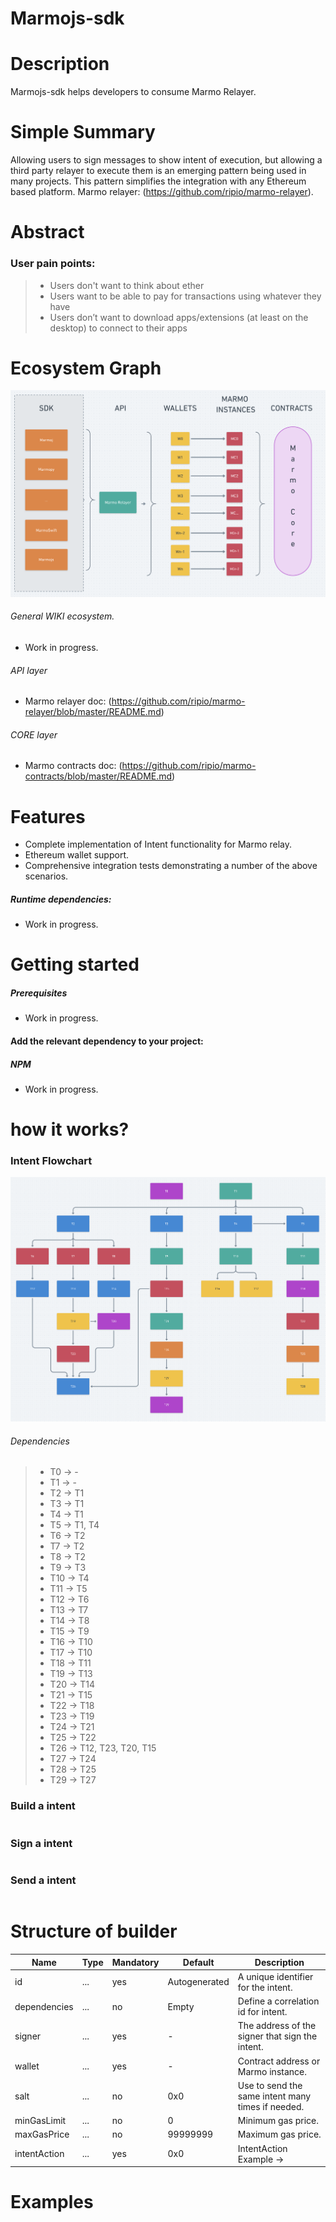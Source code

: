 # Marmojs-sdk

# Description
Marmojs-sdk helps developers to consume Marmo Relayer.

# Simple Summary
Allowing users to sign messages to show intent of execution, but allowing a third party relayer to execute them is an emerging pattern being used in many projects. 
This pattern simplifies the integration with any Ethereum based platform. 
Marmo relayer: (https://github.com/ripio/marmo-relayer). 

# Abstract
### User pain points:
> - Users don't want to think about ether
> - Users want to be able to pay for transactions using whatever they have 
> - Users don’t want to download apps/extensions (at least on the desktop) to connect to their apps

# Ecosystem Graph
![](./images/01.png)

###### General WIKI ecosystem.
- Work in progress.
###### API layer
- Marmo relayer doc: (https://github.com/ripio/marmo-relayer/blob/master/README.md)
###### CORE layer
- Marmo contracts doc: (https://github.com/ripio/marmo-contracts/blob/master/README.md)

# Features
- Complete implementation of Intent functionality for Marmo relay.
- Ethereum wallet support.
- Comprehensive integration tests demonstrating a number of the above scenarios.

##### Runtime dependencies:

- Work in progress.

# Getting started

##### Prerequisites
* Work in progress.

#### Add the relevant dependency to your project:

##### NPM
- Work in progress.
   
# how it works?

### Intent Flowchart
![](./images/02.png)

###### Dependencies
> - T0  -> -
> - T1  -> - 
> - T2  -> T1
> - T3  -> T1
> - T4  -> T1
> - T5  -> T1, T4
> - T6  -> T2
> - T7  -> T2
> - T8  -> T2
> - T9  -> T3
> - T10 -> T4
> - T11 -> T5
> - T12 -> T6
> - T13 -> T7
> - T14 -> T8
> - T15 -> T9
> - T16 -> T10
> - T17 -> T10
> - T18 -> T11
> - T19 -> T13
> - T20 -> T14
> - T21 -> T15
> - T22 -> T18
> - T23 -> T19
> - T24 -> T21
> - T25 -> T22
> - T26 -> T12, T23, T20, T15
> - T27 -> T24
> - T28 -> T25
> - T29 -> T27


### Build a intent
```js
```

### Sign a intent
```js
```

###  Send a intent
```js
```

# Structure of builder

| Name                  | Type          | Mandatory | Default       | Description                                              |
| --------              | --------      | --------  | --------      | --------                                                 |
| id                    | ...           | yes       | Autogenerated | A unique identifier for the intent.                      |
| dependencies          | ...           | no        | Empty         | Define a correlation id for intent.                      |
| signer                | ...           | yes       | -             | The address of the signer that sign the intent.          |
| wallet                | ...           | yes       | -             | Contract address or Marmo instance.                      |
| salt                  | ...           | no        | 0x0           | Use to send the same intent many times if needed.       |
| minGasLimit           | ...           | no        | 0             | Minimum gas price.                                       |
| maxGasPrice           | ...           | no        | 99999999      | Maximum gas price.                                       |
| intentAction          | ...           | yes       | 0x0           | IntentAction Example ->  |

# Examples


